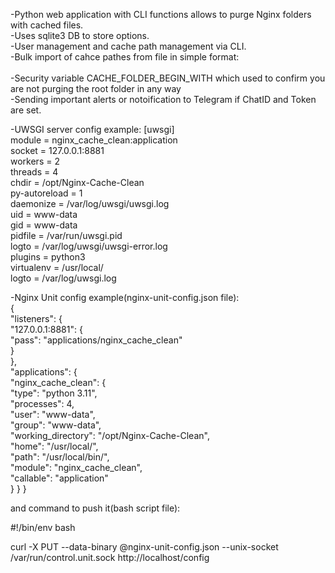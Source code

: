 -Python web application with CLI functions allows to purge Nginx folders with cached files.  
-Uses sqlite3 DB to store options.  
-User management and cache path management via CLI.  
-Bulk import of cahce pathes from file in simple format:  
<name> <path>  
-Security variable CACHE_FOLDER_BEGIN_WITH which used to confirm you are not purging the root folder in any way  
-Sending important alerts or notoification to Telegram if ChatID and Token are set.  

-UWSGI server config example:
[uwsgi]  
module = nginx_cache_clean:application  
socket = 127.0.0.1:8881  
workers = 2  
threads = 4  
chdir = /opt/Nginx-Cache-Clean  
py-autoreload = 1  
daemonize = /var/log/uwsgi/uwsgi.log  
uid = www-data  
gid = www-data  
pidfile = /var/run/uwsgi.pid  
logto = /var/log/uwsgi/uwsgi-error.log  
plugins = python3  
virtualenv = /usr/local/  
logto = /var/log/uwsgi.log  
  
-Nginx Unit config example(nginx-unit-config.json file):  
{  
   "listeners": {  
     "127.0.0.1:8881": {  
       "pass": "applications/nginx_cache_clean"  
     }  
   },  
  "applications": {  
    "nginx_cache_clean": {  
      "type": "python 3.11",  
      "processes": 4,  
      "user": "www-data",  
      "group": "www-data",  
      "working_directory": "/opt/Nginx-Cache-Clean",  
      "home": "/usr/local/",  
      "path": "/usr/local/bin/",  
      "module": "nginx_cache_clean",  
      "callable": "application"  
    }
  }
}
  
and command to push it(bash script file):  
  
#!/bin/env bash  
  
curl -X PUT --data-binary @nginx-unit-config.json --unix-socket /var/run/control.unit.sock http://localhost/config  
